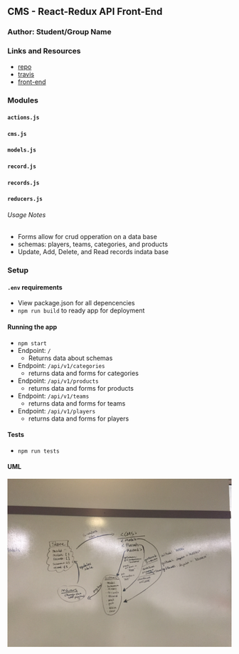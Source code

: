 ## CMS - React-Redux API Front-End

### Author: Student/Group Name

### Links and Resources
* [repo](hingham/35-project-cms-hi)
* [travis](http://xyz.com)
* [front-end](http://cms-api-lab-hi.s3-website-us-west-2.amazonaws.com/)

### Modules
#### `actions.js` 
#### `cms.js`
#### `models.js`
#### `record.js`
#### `records.js`
#### `reducers.js`


###### Usage Notes
* Forms allow for crud opperation on a data base
* schemas: players, teams, categories, and products
* Update, Add, Delete, and Read records indata base

### Setup
#### `.env` requirements
* View package.json for all depencencies
* `npm run build` to ready app for deployment

#### Running the app
* `npm start`
* Endpoint: `/`
  * Returns data about schemas
* Endpoint: `/api/v1/categories`
  * returns data and forms for categories
* Endpoint: `/api/v1/products`
  * returns data and forms for products
* Endpoint: `/api/v1/teams`
  * returns data and forms for teams
* Endpoint: `/api/v1/players`
  * returns data and forms for players


#### Tests
* `npm run tests`

#### UML
![image](./assets/uml.JPG)